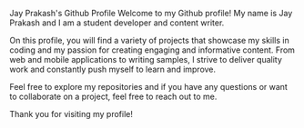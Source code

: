 Jay Prakash's Github Profile
Welcome to my Github profile! My name is Jay Prakash and I am a student developer and content writer.

On this profile, you will find a variety of projects that showcase my skills in coding and my passion for creating engaging and informative content. From web and mobile applications to writing samples, I strive to deliver quality work and constantly push myself to learn and improve.

Feel free to explore my repositories and if you have any questions or want to collaborate on a project, feel free to reach out to me.

Thank you for visiting my profile!
